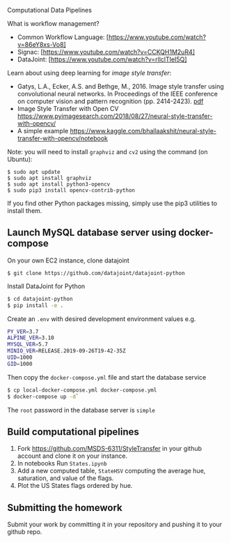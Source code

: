  Computational Data Pipelines

What is workflow management? 
* Common Workflow Language: [https://www.youtube.com/watch?v=86eY8xs-Vo8]
* Signac: [https://www.youtube.com/watch?v=CCKQH1M2uR4]
* DataJoint: [https://www.youtube.com/watch?v=rllclTIeI5Q]


Learn about using deep learning for *image style transfer*:
* Gatys, L.A., Ecker, A.S. and Bethge, M., 2016. Image style transfer using convolutional neural networks. In Proceedings of the IEEE conference on computer vision and pattern recognition (pp. 2414-2423). [pdf](http://openaccess.thecvf.com/content_cvpr_2016/papers/Gatys_Image_Style_Transfer_CVPR_2016_paper.pdf)
* Image Style Transfer with Open CV https://www.pyimagesearch.com/2018/08/27/neural-style-transfer-with-opencv/
* A simple example https://www.kaggle.com/bhallaakshit/neural-style-transfer-with-opencv/notebook

Note: you will need to install `graphviz` and `cv2` using the command (on Ubuntu):
```shell
$ sudo apt update
$ sudo apt install graphviz
$ sudo apt install python3-opencv
$ sudo pip3 install opencv-contrib-python
```
If you find other Python packages missing, simply use the pip3 utilities to install them. 

## Launch MySQL database server using docker-compose 

On your own EC2 instance, clone datajoint
```shell
$ git clone https://github.com/datajoint/datajoint-python
```

Install DataJoint for Python
```sh
$ cd datajoint-python
$ pip install -e .
```

Create an `.env` with desired development environment values e.g.

```sh
PY_VER=3.7
ALPINE_VER=3.10
MYSQL_VER=5.7
MINIO_VER=RELEASE.2019-09-26T19-42-35Z
UID=1000
GID=1000
```

Then copy the `docker-compose.yml` file and start the database service

```sh
$ cp local-docker-compose.yml docker-compose.yml
$ docker-compose up -d`
```
The `root` password in the database server is `simple`


## Build computational pipelines 
1. Fork https://github.com/MSDS-6311/StyleTransfer in your github account and clone it on your instance. 
2. In notebooks Run `States.ipynb`
3. Add a new computed table, `StateHSV` computing the average hue, saturation, and value of the flags.
4. Plot the US States flags ordered by hue.

## Submitting the homework 
Submit your work by committing it in your repository and pushing it to your github repo.
